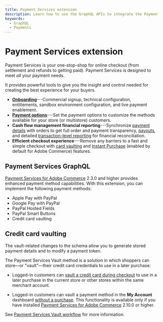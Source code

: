 ```yaml
---
title: Payment Services extension
description: Learn how to use the GraphQL APIs to integrate the Payment Services extension.
keywords:
  - GraphQL
  - Payments
---
```


# Payment Services extension

Payment Services is your one-stop-shop for online checkout (from settlement and refunds to getting paid). Payment Services is designed to meet _all_ your payment needs.

It provides powerful tools to give you the insight and control needed for creating the best experience for your buyers.

* [**Onboarding**](https://experienceleague.adobe.com/docs/commerce-merchant-services/payment-services/get-started/onboard.html)---Commercial signup, technical configuration, entitlements, sandbox environment configuration, and live payment enablement.
* [**Payment options**](https://experienceleague.adobe.com/docs/commerce-merchant-services/payment-services/payments-checkout/payments-options.html)---Set the payment options to customize the methods available for your store (or multistore) customers.
* **Cash flow management financial reporting**---Synchronize [payment details](https://experienceleague.adobe.com/docs/commerce-merchant-services/payment-services/reporting/order-payment-status.html) with orders to get full order and payment transparency, [payouts](https://experienceleague.adobe.com/docs/commerce-merchant-services/payment-services/reporting/payouts.html), and detailed [transaction-level reporting](https://experienceleague.adobe.com/docs/commerce-merchant-services/payment-services/reporting/transactions.html) for financial reconciliation.
* **Efficient checkout experience**---Remove any barriers to a fast and simple checkout with [card vaulting](https://experienceleague.adobe.com/docs/commerce-merchant-services/payment-services/payments-checkout/vaulting.html) and [Instant Purchase](https://experienceleague.adobe.com/docs/commerce-admin/stores-sales/point-of-purchase/checkout-instant-purchase.html) (enabled by default for Adobe Commerce) features.

## Payment Services GraphQL

[Payment Services for Adobe Commerce](https://commercemarketplace.adobe.com/magento-payment-services.html) 2.3.0 and higher provides enhanced payment method capabilities. With this extension, you can implement the following payment methods:

* Apple Pay with PayPal
* Google Pay with PayPal
* PayPal Hosted Fields
* PayPal Smart Buttons
* Credit card vaulting

## Credit card vaulting

The vault-related changes to the schema allow you to generate stored payment details and to modify a payment token.

The Payment Services Vault method is a solution in which shoppers can store—or "vault"—their credit card credentials to use in a later purchase:

* Logged-in customers can [vault a credit card during checkout](https://experienceleague.adobe.com/en/docs/commerce-merchant-services/payment-services/payments-checkout/vaulting#vaulting-a-payment-method-during-checkout) to use in a later purchase in the current store or other stores within the same merchant account.

* Logged-in customers can vault a payment method in the **My Account** dashboard [without a purchase](https://experienceleague.adobe.com/en/docs/commerce-merchant-services/payment-services/payments-checkout/vaulting#vaulting-without-purchase). This functionality is available only if you have installed [Payment Services for Adobe Commerce](https://commercemarketplace.adobe.com/magento-payment-services.html) 2.10.0 or higher.

See [Payment Services Vault workflow](../payment-services-extension/workflows/vault.md) for more information.
